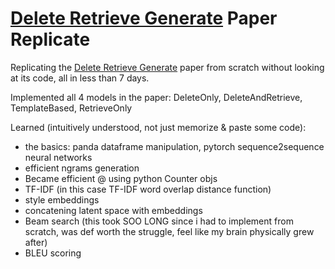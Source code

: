 # [Delete Retrieve Generate](https://arxiv.org/abs/1804.06437) Paper Replicate
Replicating the [Delete Retrieve Generate](https://arxiv.org/abs/1804.06437) paper from scratch without looking at its code, all in less than 7 days.

Implemented all 4 models in the paper: DeleteOnly, DeleteAndRetrieve, TemplateBased, RetrieveOnly

Learned (intuitively understood, not just memorize & paste some code):
- the basics: panda dataframe manipulation, pytorch sequence2sequence neural networks
- efficient ngrams generation
- Became efficient @ using python Counter objs
- TF-IDF (in this case TF-IDF word overlap distance function)
- style embeddings
- concatening latent space with embeddings
- Beam search (this took SOO LONG since i had to implement from scratch, was def worth the struggle, feel like my brain physically grew after)
- BLEU scoring
